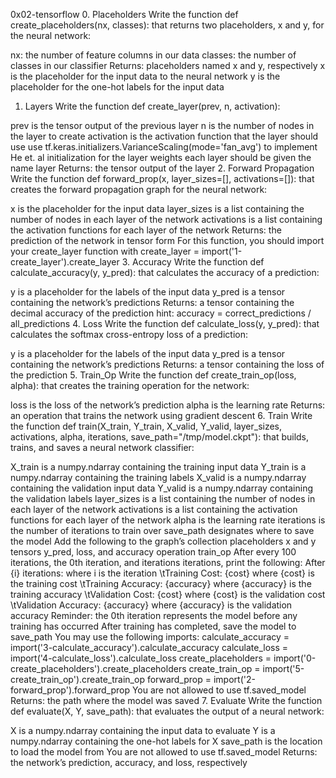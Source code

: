 0x02-tensorflow
0. Placeholders
Write the function def create_placeholders(nx, classes): that returns two placeholders, x and y, for the neural network:

nx: the number of feature columns in our data
classes: the number of classes in our classifier
Returns: placeholders named x and y, respectively
x is the placeholder for the input data to the neural network
y is the placeholder for the one-hot labels for the input data
1. Layers
Write the function def create_layer(prev, n, activation):

prev is the tensor output of the previous layer
n is the number of nodes in the layer to create
activation is the activation function that the layer should use
use tf.keras.initializers.VarianceScaling(mode='fan_avg') to implement He et. al initialization for the layer weights
each layer should be given the name layer
Returns: the tensor output of the layer
2. Forward Propagation
Write the function def forward_prop(x, layer_sizes=[], activations=[]): that creates the forward propagation graph for the neural network:

x is the placeholder for the input data
layer_sizes is a list containing the number of nodes in each layer of the network
activations is a list containing the activation functions for each layer of the network
Returns: the prediction of the network in tensor form For this function, you should import your create_layer function with create_layer = import('1-create_layer').create_layer
3. Accuracy
Write the function def calculate_accuracy(y, y_pred): that calculates the accuracy of a prediction:

y is a placeholder for the labels of the input data
y_pred is a tensor containing the network’s predictions
Returns: a tensor containing the decimal accuracy of the prediction hint: accuracy = correct_predictions / all_predictions
4. Loss
Write the function def calculate_loss(y, y_pred): that calculates the softmax cross-entropy loss of a prediction:

y is a placeholder for the labels of the input data
y_pred is a tensor containing the network’s predictions
Returns: a tensor containing the loss of the prediction
5. Train_Op
Write the function def create_train_op(loss, alpha): that creates the training operation for the network:

loss is the loss of the network’s prediction
alpha is the learning rate
Returns: an operation that trains the network using gradient descent
6. Train
Write the function def train(X_train, Y_train, X_valid, Y_valid, layer_sizes, activations, alpha, iterations, save_path="/tmp/model.ckpt"): that builds, trains, and saves a neural network classifier:

X_train is a numpy.ndarray containing the training input data
Y_train is a numpy.ndarray containing the training labels
X_valid is a numpy.ndarray containing the validation input data
Y_valid is a numpy.ndarray containing the validation labels
layer_sizes is a list containing the number of nodes in each layer of the network
activations is a list containing the activation functions for each layer of the network
alpha is the learning rate
iterations is the number of iterations to train over
save_path designates where to save the model
Add the following to the graph’s collection
placeholders x and y
tensors y_pred, loss, and accuracy
operation train_op
After every 100 iterations, the 0th iteration, and iterations iterations, print the following:
After {i} iterations: where i is the iteration
\tTraining Cost: {cost} where {cost} is the training cost
\tTraining Accuracy: {accuracy} where {accuracy} is the training accuracy
\tValidation Cost: {cost} where {cost} is the validation cost
\tValidation Accuracy: {accuracy} where {accuracy} is the validation accuracy
Reminder: the 0th iteration represents the model before any training has occurred
After training has completed, save the model to save_path
You may use the following imports:
calculate_accuracy = import('3-calculate_accuracy').calculate_accuracy
calculate_loss = import('4-calculate_loss').calculate_loss
create_placeholders = import('0-create_placeholders').create_placeholders
create_train_op = import('5-create_train_op').create_train_op
forward_prop = import('2-forward_prop').forward_prop
You are not allowed to use tf.saved_model
Returns: the path where the model was saved
7. Evaluate
Write the function def evaluate(X, Y, save_path): that evaluates the output of a neural network:

X is a numpy.ndarray containing the input data to evaluate
Y is a numpy.ndarray containing the one-hot labels for X
save_path is the location to load the model from
You are not allowed to use tf.saved_model
Returns: the network’s prediction, accuracy, and loss, respectively
